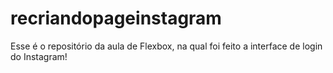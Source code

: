 # recriandopageinstagram

Esse é o repositório da aula de Flexbox, na qual foi feito a interface de login do Instagram!

